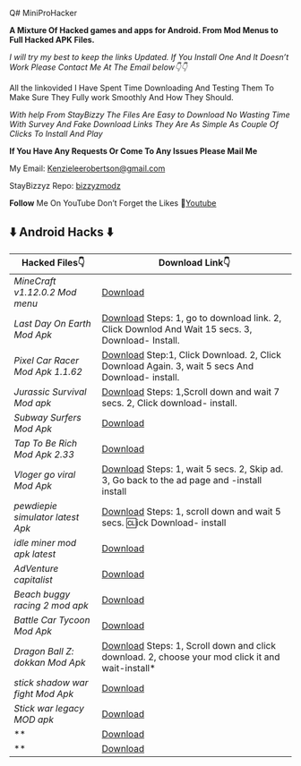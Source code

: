 Q# MiniProHacker

**A Mixture Of Hacked games and apps for Android.
From Mod Menus to Full Hacked APK Files.**

*I will try my best to keep the links Updated.
If You Install One And It Doesn’t Work Please Contact Me At The Email below👇👇*

All the linkovided I Have Spent Time Downloading And Testing Them To Make Sure They Fully work 
Smoothly And How They Should.

*With help From StayBizzy The Files Are Easy to Download No Wasting Time With Survey
And Fake Download Links They Are As Simple As Couple Of Clicks To Install And Play*

**If You Have Any Requests Or Come To Any Issues Please Mail Me**

My Email: Kenzieleerobertson@gmail.com

StayBizzyz Repo: [bizzyzmodz](https://bizzyzmodz.github.io/BizzyzRepo/)

**Follow** Me On YouTube Don’t Forget the Likes 🤪[Youtube](https://www.youtube.com/channel/UCeEnCivTVcxeFDxr51o7hEw/)

## ⬇️ Android Hacks ⬇️

Hacked Files👇   | Download Link👇  
------------    | -------------
*MineCraft v1.12.0.2* *Mod menu*| [Download](https://www.mediafire.com/file/khsrj66if9zunyf/minecraft_v1_12_0_28_original.apk/file/)
*Last Day On Earth Mod Apk* | [Download](https://dl.gamemod.io/file/8LIF0F80AE6/) Steps: 1, go to download link. 2, Click Downlod And Wait 15 secs. 3, Download- Install.
*Pixel Car Racer Mod Apk 1.1.62* | [Download](https://www.happymod.com/pixel-car-racer-mod/com.StudioFurukawa.PixelCarRacer/) Step:1, Click Download. 2, Click Download Again. 3, wait 5 secs And Download- install. 
*Jurassic Survival Mod apk* | [Download](https://android-1.com/en/file_4592-dw.html/) Steps: 1,Scroll down and wait 7 secs. 2, Click download- install.
*Subway Surfers Mod Apk* | [Download](https://www.mediafire.com/file/9l1kro91a3z0dzj/%255Bv2%255DSubway_Surfers_v1.95.0_%255BRebelModz%255D_mod_menu.apk/file/)
*Tap To Be Rich Mod Apk 2.33* | [Download](https://mega.nz/#!AIgCySaQ!rjZfwRNKd-e-DErzTiFe-594rxuMeJGS2e8XJ7ifQig/)
*Vloger go viral Mod Apk* | [Download](https://bc.vc/oHK814h#/) Steps: 1, wait 5 secs. 2, Skip ad. 3, Go back to the ad page and -install install
*pewdiepie simulator latest Apk* | [Download](https://android-1.com/en/file_4335-dw.HTML/) Steps: 1, scroll down and wait 5 secs. 🆑ick Download- install
*idle miner mod apk latest* | [Download](http://www.mediafire.com/file/19bzazy7zeq24ab/idle-miner-mod_.apk/file/)
*AdVenture capitalist* | [Download](http://www.mediafire.com/file/s81ku1s9a6o93vu/AdVenture_Capitalist_v6.3.7-mod.apk/file/)
*Beach buggy racing 2 mod apk* | [Download](https://www.mediafire.com/file/6xjk6m1fokd6cke/bb-racing-2-mod_1.4.2-AndroidApk.apk/file/)
*Battle Car Tycoon Mod Apk* | [Download](https://android-1.com/en/file_5818-dw.html/)
*Dragon Ball Z: dokkan Mod Apk* | [Download](https://apkmody.io/games/dragon-ball-z-dokkan-battle.html?download/) Steps: 1, Scroll down and click download. 2, choose your mod click it and wait-install*
*stick shadow war fight Mod Apk* | [Download](https://apkhome.net/stick-shadow-war-fight-1-7-2-mod-apk-unlocked/)
*Stick war legacy MOD apk* | [Download](http://getalinkandshare.com/r/?token=3706f219c6fe2fe2d18fb5d155f35c54834baf20&q=Stick%20War%3A%20Legacy%20Hack%201.11.31%20(MOD%2CUnlimited%20diamonds%2FGold)%20Apk%20%7C%20HackDl/) 
** | [Download]()
** | [Download]()

